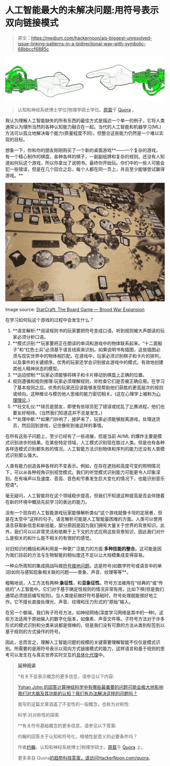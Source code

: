 # 人工智能最大的未解决问题:用符号表示双向链接模式

> 原文：<https://medium.com/hackernoon/ais-biggest-unresolved-issue-linking-patterns-in-a-bidirectional-way-with-symbolic-68bbccf6885c>

![](img/113ca66108475b2604ba838860421916.png)

> 认知和神经系统博士学位|物理学硕士学位。[原载](https://www.quora.com/What-is-the-biggest-unresolved-problem-for-AI/answer/Yohan-John)于 [Quora](http://quora.com?ref=hackernoon) 。

我认为理解人工智能缺失的所有东西的最佳方式是描述一个单一的例子，它将人类通常认为理所当然的各种认知能力融合在一起。当代的人工智能和机器学习(ML)方法可以孤立地解决每个能力(质量程度不同)，但整合这些能力仍然是一个难以实现的目标。

想象一下，你和你的朋友刚刚购买了一个新的桌面游戏**——一个复杂的游戏，有一个精心制作的棋盘，各种各样的棋子，一副副纸牌和复杂的规则。还没有人知道如何玩这个游戏，所以你拿出了说明书。最终你开始玩。你们中的一些人可能会犯一些错误，但是在几个回合之后，每个人都在同一页上，并且至少能够尝试赢得游戏。**

![](img/afe8088bdff6266a8e424d02b4cd9a61.png)

Image source: [StarCraft: The Board Game — Brood War Expansion](https://boardgamegeek.com/image/413351/starcraft-board-game-brood-war-expansion)

在学习如何玩这个游戏的过程中会发生什么？

1.  **语言解析:**阅读规则书的玩家要把符号变成口语。听到规则被大声朗读的玩家必须分析口语。
2.  **模式识别:**玩家要把正在朗读的单词和游戏中的物体联系起来。“十二面骰子”和“红色士兵”必须基于语言线索来识别。如果说明书有插图，这些插图必须与现实世界中的物体相匹配。在游戏中，玩家必须识别棋子和卡片的排列，以及事件的关键顺序。优秀的玩家还学会识别彼此游戏中的模式，有效地创建其他人精神状态的模型。
3.  **运动控制:**玩家必须能够将棋子和卡片移动到棋盘上正确的位置。
4.  规则遵循和规则推理:玩家必须理解规则，并检查它们是否被正确应用。在学习了基本规则之后，优秀的玩家还应该能够发现帮助他们获胜的更高层次的规则或倾向。这种推论与模仿他人思维的能力密切相关。(这在心理学上被称为[心理理论](https://en.wikipedia.org/wiki/Theory_of_mind)。)
5.  **社交礼仪:**球员是朋友，即使有些球员犯了错误或扰乱了比赛进程，他们也要友好相待。(当然我们知道这并不总是发生。)
6.  **处理中断:**如果门铃响了，披萨来了，玩家必须能够脱离游戏，处理送货员，然后回到游戏，记住像轮到谁这样的事情。

在所有这些子问题上，至少已经有了一些进展，但是当前 AI/ML 的爆炸主要是模式识别进步的结果。在某些特定领域，人工模式识别现在胜过人类。但是也有各种各样连模式识别都失败的情况。人工智能方法识别物体和序列的能力还没有人类模式识别那么强大。

人类有能力创造各种各样的不变表示。例如，在存在遮挡和高度可变的照明情况下，可以从各种视角识别视觉模式。我们的听觉模式识别能力可能更令人印象深刻。在有噪声以及速度、音高、音色和节奏发生巨大变化的情况下，也能识别音乐短语*。

毫无疑问，人工智能将在这个领域稳步提高，但我们不知道这种提高是否会伴随着在新的环境中概括先前学习的表达的能力。

没有一个现存的人工智能游戏玩家能够解析类似“这个游戏就像卡坦的定居者，但是在太空中”这样的句子。语言解析可能是人工智能最困难的方面。人类可以使用语言获取新信息和新技能，部分原因是因为我们拥有大量关于世界的背景知识。此外，我们可以以非常灵活和依赖于上下文的方式应用这些背景知识，因此我们对什么是相关的和什么是不相关的有很好的感觉。

对旧知识的概括和再利用是一种更广泛能力的方面:**多种技能的整合**。这可能是因为我们目前的方法与生物智能的相似度还不足以让大规模集成变得容易。

一种众所周知的集成挑战叫做[符号接地问题](https://en.wikipedia.org/wiki/Symbol_grounding_problem)。这是符号(如数学符号或语言中的单词)如何与感知现象相关联的问题——景象、声音、纹理等等**。

粗略地说，人工方法有两种:**象征性**，和**亚象征性**。符号方法被用在“经典的”或“传统的”人工智能中。它们对于基于确定性规则的情况非常有用，比如下棋(但是我们通常必须提前编写规则)。当人类提前做好符号基础时，符号处理就能很好地工作。它不擅长直接处理光、声音、纹理和压力形式的“原始”输入。

在另一个极端，我们有子符号方法，如神经网络(深度学习网络是其中的一种)。这些方法适用于原始输入的数字化版本，如像素、声音文件等。子符号方法对于许多形式的模式识别和分类来说都是很棒的，但是我们没有可靠的方法从类别标签到以基于规则的方式操作的符号。

因此，总而言之，理解人工智能问题的规模的关键需要理解智能不仅仅是模式识别。所需要的是用符号表示以双向方式链接模式的能力，这样语言和基于规则的思考可以发生在与真实世界实时交互的[具体化代理](https://en.wikipedia.org/wiki/Embodied_cognition)中。

> **延伸阅读**
> 
> *有关不变表示概念的更多信息，请参见以下内容:
> 
> [Yohan John 的回答计算神经科学中有哪些最重要的问题可能会极大地影响我们对大脑及其功能的认知？我们有办法解决这样的问题吗？](https://www.quora.com/What-are-some-of-the-most-important-problems-in-computational-neuroscience-that-might-drastically-affect-our-perception-of-the-brain-and-its-functioning-Do-we-have-an-idea-of-how-to-attack-such-problems/answer/Yohan-John)
> 
> 我写的这篇文章涵盖了不变性的一般概念，也称为对称性:
> 
> 科学:对对称性的探索
> 
> **有关符号基础概念的更多信息，请参见以下答案:
> 
> 约翰的回答关于认知和符号化，根植性是意义的必要条件吗？
> 
> 作者[约翰](https://www.quora.com/profile/Yohan-John)，认知和神经系统博士|物理学硕士。[原载](https://www.quora.com/What-is-the-biggest-unresolved-problem-for-AI/answer/Yohan-John)于 [Quora](http://quora.com?ref=hackernoon) 上。
> 
> 更多来自 Quora[的趋势科技答案，请访问](https://medium.com/u/3853f85f7d5e?source=post_page-----68bbccf6885c--------------------------------)[HackerNoon.com/quora](https://hackernoon.com/quora/home)。